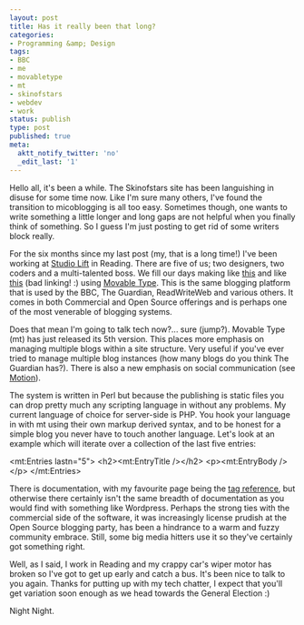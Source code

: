 ```yaml
---
layout: post
title: Has it really been that long?
categories:
- Programming &amp; Design
tags:
- BBC
- me
- movabletype
- mt
- skinofstars
- webdev
- work
status: publish
type: post
published: true
meta:
  aktt_notify_twitter: 'no'
  _edit_last: '1'
---
```

Hello all, it's been a while. The Skinofstars site has been languishing in disuse for some time now. Like I'm sure many others, I've found the transition to micoblogging is all too easy. Sometimes though, one wants to write something a little longer and long gaps are not helpful when you finally think of something. So I guess I'm just posting to get rid of some writers block really.

For the six months since my last post (my, that is a long time!) I've been working at <a href="http://studiolift.com">Studio Lift</a> in Reading. There are five of us; two designers, two coders and a multi-talented boss. We fill our days making like <a href="http://www.ciarb.org/">this</a> and like <a href="http://www.williamfiennes.com/">this</a> (bad linking! :) using <a href="http://www.movabletype.com">Movable Type</a>. This is the same blogging platform that is used by the BBC, The Guardian, ReadWriteWeb and various others. It comes in both Commercial and Open Source offerings and is perhaps one of the most venerable of blogging systems.

Does that mean I'm going to talk tech now?... sure (jump?). Movable Type (mt) has just released its 5th version. This places more emphasis on managing multiple blogs within a site structure. Very useful if you've ever tried to manage multiple blog instances (how many blogs do you think The Guardian has?). There is also a new emphasis on social communication (see <a href="http://www.movabletype.com/motion/">Motion</a>).

The system is written in Perl but because the publishing is static files you can drop pretty much any scripting language in without any problems. My current language of choice for server-side is PHP. You hook your language in with mt using their own markup derived syntax, and to be honest for a simple blog you never have to touch another language. Let's look at an example which will iterate over a collection of the last five entries:

&lt;mt:Entries lastn="5"&gt;
&lt;h2&gt;&lt;mt:EntryTitle /&gt;&lt;/h2&gt;
&lt;p&gt;&lt;mt:EntryBody /&gt;&lt;/p&gt;
&lt;/mt:Entries&gt;

There is documentation, with my favourite page being the <a href="http://www.movabletype.org/documentation/appendices/tags/">tag reference</a>, but otherwise there certainly isn't the same breadth of documentation as you would find with something like Wordpress. Perhaps the strong ties with the commercial side of the software, it was increasingly license prudish at the Open Source blogging party, has been a hindrance to a warm and fuzzy community embrace. Still, some big media hitters use it so they've certainly got something right.

Well, as I said, I work in Reading and my crappy car's wiper motor has broken so I've got to get up early and catch a bus. It's been nice to talk to you again. Thanks for putting up with my tech chatter, I expect that you'll get variation soon enough as we head towards the General Election :)

Night Night.
<div id="_mcePaste" style="overflow: hidden; position: absolute; left: -10000px; top: 0px; width: 1px; height: 1px;">http://www.williamfiennes.com/</div>

